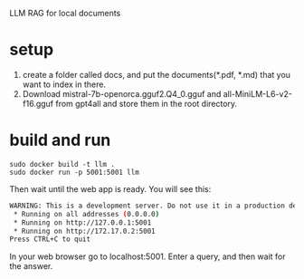 LLM RAG for local documents

# setup
1. create a folder called docs, and put the documents(*.pdf, *.md) that you want to index in there.
2. Download mistral-7b-openorca.gguf2.Q4_0.gguf and all-MiniLM-L6-v2-f16.gguf from gpt4all and store them in the root directory.

# build and run
```
sudo docker build -t llm .
sudo docker run -p 5001:5001 llm
```

Then wait until the web app is ready. You will see this:
```bash
WARNING: This is a development server. Do not use it in a production deployment. Use a production WSGI server instead.
 * Running on all addresses (0.0.0.0)
 * Running on http://127.0.0.1:5001
 * Running on http://172.17.0.2:5001
Press CTRL+C to quit
```
In your web browser go to localhost:5001. Enter a query, and then wait for the answer. 


